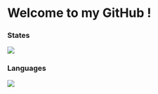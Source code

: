 #  Welcome to my GitHub !　
  <h3>States</h3>
  <img  src="https://github-readme-stats.vercel.app/api?username=suzusou&count_private=true&show_icons=true&theme=while" />

  <h3>Languages</h3>
  <img src="https://github-readme-stats.vercel.app/api/top-langs/?username=suzusou&theme=whileshow_icons=ture" />
 
